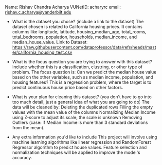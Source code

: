 Name: Rishav Chandra Acharya
VUNetID: acharyrc
email: rishav.c.acharya@vanderbilt.edu


- What is the dataset you chose? (include a link to the dataset)
The dataset chosen is related to California housing prices. It contains columns like longitude, latitude, housing_median_age, total_rooms, total_bedrooms, population, households,
median_income, and median_house_value.
Link to Dataset: https://raw.githubusercontent.com/dataprofessor/data/refs/heads/master/california_housing_test.csv
  
- What is the focus question you are trying to answer with this dataset? Include whether this is a classification, clustring, or other type of problem.
The focus question is: Can we predict the median house value based on the other variables, such as median income, population, and housing features?
This is a regression problem, where the target is to predict continuous house price based on other factors.

- What is your plan for cleaning this dataset? (you don't have to go into too much detail, just a general idea of what you are going to do)
  The data will be cleaned by:
  Deleting the duplicated rows
  Filling the empty values with the mean value of the columns
  Normalizing Median Income using Z-score to adjust its scale, the scale is unknown
  Removing Outliers (case: if Median Income is more than 3 standard deviations from the mean).
  
- Any extra information you'd like to include
This project will involve using machine learning algorithms like linear regression and RandomForest Regressor algorithm to predict house values. Feature selection and normalization
techniques will be applied to improve the model's accuracy.
